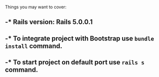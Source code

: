 Things you may want to cover:

-* Rails version: Rails 5.0.0.1
-
-* To integrate project with Bootstrap use `bundle install` command.
-
-* To start project on default port use `rails s` command.
-